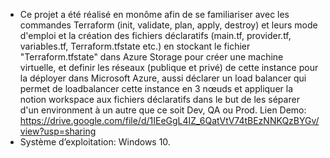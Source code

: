 - Ce projet a été réalisé en monôme afin de se familiariser avec les commandes Terraform (init, validate, plan, apply, destroy) et leurs mode d'emploi et la création des fichiers déclaratifs (main.tf, provider.tf, variables.tf, Terraform.tfstate etc.) en stockant le fichier "Terraform.tfstate" dans Azure Storage pour créer une machine virtuelle, et definir les réseaux (publique et privé) de cette instance pour la déployer dans Microsoft Azure, aussi déclarer un load balancer qui permet de loadbalancer cette instance en 3 nœuds et appliquer la notion workspace aux fichiers déclaratifs dans le but de les séparer d'un environment à un autre que ce soit Dev, QA ou Prod. Lien Demo: https://drive.google.com/file/d/1IEeGgL4IZ_6QatVtV74tBEzNNKQzBYGv/view?usp=sharing
- Système d’exploitation: Windows 10.
